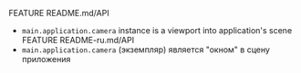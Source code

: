 FEATURE README.md/API
* `main.application.camera` instance is a viewport into application's scene
FEATURE README-ru.md/API
* `main.application.camera` (экземпляр) является "окном" в сцену приложения
